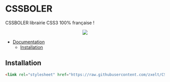 # CSSBOLER
CSSBOLER librairie CSS3 100% française !

<p align="center">
    <a href="https://github.com/badges/shields/graphs/contributors" alt="Contributors">
        <img src="[https://img.shields.io/github/contributors/badges/shields](https://img.shields.io/badge/GitHub-100000?style=for-the-badge&logo=github&logoColor=white)" /></a>
</p>


- [Documentation](#doc)
  * [Installation](#Installation)

## Installation

``` html
<link rel="stylesheet" href="https://raw.githubusercontent.com/zxelt/CSSBOLER/main/cssbouler.css">
```
